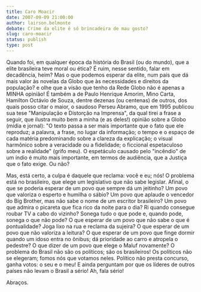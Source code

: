 ```yaml
---
title: Caro Moacir
date: 2007-09-09 21:00:00
author: lairson.belmonte
debate: Crime da elite é só brincadeira de mau gosto?
slug: caro-moacir
status: publish 
type: post
---
```


Quando foi, em qualquer época da história do Brasil (ou do mundo), que a elite brasileira teve moral ou ética? É ruim, nesse sentido, falar em decadência, heim? Mas o que podemos esperar da elite, num país que dá mais valor às novelas da Globo que às necessidades e direitos da população? e olhe que a visão que tenho da Rede Globo não é apenas a MINHA opinião! É também a de Paulo Henrique Amorim, Mino Carta, Hamilton Octávio de Souza, dentre dezenas (ou centenas) de outros, dos quais posso citar o maior, o saudoso Perseu Abramo, que em 1995 publicou sua tese "Manipulação e Distorção na Imprensa", da qual tirei a frase a seguir, que ilustra muito bem a minha (e as deles!) opinião sobre a Globo (mídia e jornal): "O texto passa a ser mais importante que o fato que ele reproduz; a palavra, a frase, no lugar da informação; o tempo e o espaço de cada matéria predominando sobre a clareza da explicação; o visual harmônico sobre a veracidade ou a fidelidade; o ficcional espetaculoso sobre a realidade" (grifo meu). O espetáculo causado pelo "incêndio" de um índio é muito mais importante, em termos de audiência, que a Justiça que o fato exige. Ou não?  

Mas, está certo, a culpa é daquele que reclama: você e eu; nós! O problema está no brasileiro, que elege um legislativo que não sabe legislar. Afinal, o que se poderia esperar de um povo que sempre dá um jeitinho? Um povo que valoriza o esperto e humilha o sábio? Um povo que aplaude o vencedor do Big Brother, mas não sabe o nome de um escritor brasileiro? Um povo que admira o picareta que fica rico da noite para o dia? Ri quando consegue roubar TV a cabo do vizinho? Sonega tudo o que pode e, quando pode, sonega o que não pode? O que esperar de um povo que não sabe o que é pontualidade? Joga lixo na rua e reclama da sujeira? O que esperar de um povo que não valoriza a leitura? O que esperar de um povo que finge dormir quando um idoso entra no ônibus; dá prioridade ao carro e atropela o pedestre? O que dizer de um povo que elege o Maluf novamente? O problema do Brasil não são os políticos; são os brasileiros! Os políticos não se elegeram; fomos nós que votamos neles. Político não presta concurso, ganha votos: o seu e o meu! E ainda perguntam por que os líderes de outros países não levam o Brasil a sério! Ah, fala sério!  

Abraços.
